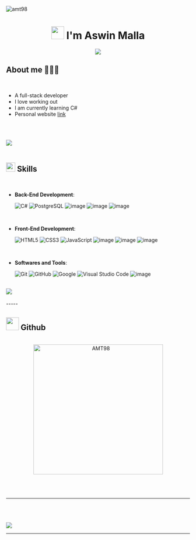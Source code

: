 <p align="left"> <img src="https://komarev.com/ghpvc/?username=amt98&label=Profile%20views&color=0e75b6&style=flat" alt="amt98" /> </p>

<h1 align="center" ><img src="https://media.giphy.com/media/hvRJCLFzcasrR4ia7z/giphy.gif" width="35"><b> I'm Aswin Malla </b></h1>

<p align="center">
  <a href="https://github.com/DenverCoder1/readme-typing-svg"><img src="https://readme-typing-svg.herokuapp.com?font=Time+New+Roman&color=6366F1&size=30&center=true&vCenter=true&width=600&height=120&lines=Software+Developer;Problem+solver;Web+developer;Passionate+Learner;Adaptable+multitasker;Analytical+thinker"></a>
</p>

	
## **About me 🧑🏽‍💻**

<br>

- A full-stack developer
- I love working out
- I am currently learning C#
- Personal website [link](https://www.aswinmalla.com)

<br><br>

<img src="https://user-images.githubusercontent.com/73097560/115834477-dbab4500-a447-11eb-908a-139a6edaec5c.gif"><br><br>

## <img src="https://media2.giphy.com/media/QssGEmpkyEOhBCb7e1/giphy.gif?cid=ecf05e47a0n3gi1bfqntqmob8g9aid1oyj2wr3ds3mg700bl&rid=giphy.gif" width ="25"><b> Skills</b>
<br>

<p align="center">

- **Back-End Development**:
    
    ![C#](https://github.com/AMT98/AMT98/assets/113475440/4efe470e-87e0-44d0-8e21-630f40116b55)
    ![PostgreSQL](https://github.com/AMT98/AMT98/assets/113475440/46d1202f-505e-44ec-a630-63758e99decc)
    ![image](https://github.com/AMT98/AMT98/assets/113475440/2f123617-d571-444d-9c3b-0795999d734e)
    ![image](https://github.com/AMT98/AMT98/assets/113475440/f486bb90-bdc4-46e7-9305-ab1e0a84539c)
    ![image](https://github.com/AMT98/AMT98/assets/113475440/07e76e4b-b6d0-4996-9a15-51373d47f5bf)




<br>   
    
- **Front-End Development**:

   ![HTML5](https://img.shields.io/badge/HTML5%20-%23E34F26.svg?style=for-the-badge&logo=html5&logoColor=white)
   ![CSS3](https://img.shields.io/badge/CSS%20-%231572B6.svg?style=for-the-badge&logo=css3&logoColor=white)
   ![JavaScript](https://img.shields.io/badge/JavaScript%20-%23F7DF1E.svg?style=for-the-badge&logo=javascript&logoColor=black)
   ![image](https://github.com/AMT98/AMT98/assets/113475440/a5e081fb-d89c-42df-94cb-dd4b83ad167a)
   ![image](https://github.com/AMT98/AMT98/assets/113475440/f31a78ce-1653-4586-b3c7-0c9c37cef77f)
   ![image](https://github.com/AMT98/AMT98/assets/113475440/ff0933f3-f5c4-4cc2-82da-fee7a76cfa87)

<br>

- **Softwares and Tools**:

    ![Git](https://img.shields.io/badge/git-%23F05033.svg?style=for-the-badge&logo=git&logoColor=white)
    ![GitHub](https://img.shields.io/badge/github-%23121011.svg?style=for-the-badge&logo=github&logoColor=white)
    ![Google](https://img.shields.io/badge/google-%234285F4.svg?style=for-the-badge&logo=google&logoColor=white)
    ![Visual Studio Code](https://img.shields.io/badge/Visual%20Studio%20Code-0078d7.svg?style=for-the-badge&logo=visual-studio-code&logoColor=white)
    ![image](https://github.com/AMT98/AMT98/assets/113475440/4d01a277-46cb-4bbd-879d-2a187aff0e37)
<br>
<img src="https://user-images.githubusercontent.com/73097560/115834477-dbab4500-a447-11eb-908a-139a6edaec5c.gif"><br><br>
-----

<br>


## <img src="https://media.giphy.com/media/iY8CRBdQXODJSCERIr/giphy.gif" width="35"><b> Github </b>
<br>

<div align="center">

<a href="https://github.com/AMT98/">
  <img src="https://github-readme-stats.vercel.app/api/top-langs?username=AMT98&show_icons=true&locale=en&layout=compact&line_height=20&title_color=6366F1&icon_color=2234AE&text_color=D3D3D3&bg_color=0,000000,130F40" width="355"  alt="AMT98"/>

</a>
</div>

<br>
<br>
<br>

-----

<br>
<br>


<br>
<img src="https://user-images.githubusercontent.com/73097560/115834477-dbab4500-a447-11eb-908a-139a6edaec5c.gif">


---

<br>
